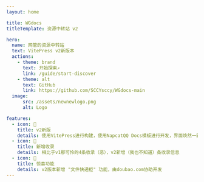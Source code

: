 ```yaml
---
layout: home

title: WGdocs
titleTemplate: 资源中转站 v2

hero:
  name: 网管的资源中转站
  text: VitePress v2新版本
  actions:
    - theme: brand
      text: 开始探索↗
      link: /guide/start-discover
    - theme: alt
      text: GitHub
      link: https://github.com/SCCYsccy/WGdocs-main
  image:
      src: /assets/newnewlogo.png
      alt: Logo

features:
  - icon: 📝
    title: v2新版
    details: 使用VitePress进行构建，使用NapcatQQ Docs模板进行开发，界面焕然一新
  - icon: 💖
    title: 新增收录
    details: 相比于v1那可怜的4条收录（恶），v2新增（我也不知道）条收录信息
  - icon: 🚀
    title: 惊喜功能
    details: v2版本新增 "文件快递柜" 功能，由doubao.com协助开发
---
```

<Confetti />

